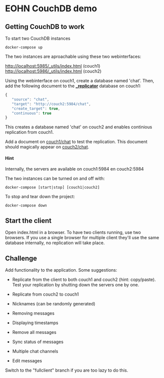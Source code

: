 # EOHN CouchDB demo

## Getting CouchDB to work

To start two CouchDB instances

    docker-compose up

The two instances are aproachable using these two webinterfaces:

[http://localhost:5985/_utils/index.html](http://localhost:5985/_utils/index.html) (couch1)  
[http://localhost:5986/_utils/index.html](http://localhost:5986/_utils/index.html) (couch2)

Using the webinterface on couch1, create a database named 'chat'. Then, add the following document to the [**_replicator**](http://localhost:5985/_utils/database.html?_replicator) database on couch1:

```javascript
{
   "source": "chat",
   "target": "http://couch2:5984/chat",
   "create_target": true,
   "continuous": true
}
```

This creates a database named 'chat' on couch2 and enables continious replication from couch1.

Add a document on [couch1/chat](http://localhost:5985/_utils/database.html?chat) to test the replication. This document should magically appear on [couch2/chat](http://localhost:5986/_utils/database.html?chat).

#### Hint

Internally, the servers are available on couch1:5984 en couch2:5984

The two instances can be turned on and off with:

    docker-compose [start|stop] [couch1|couch2]

To stop and tear down the project:

    docker-compose down

## Start the client

Open index.html in a browser. To have two clients running, use two browsers. If you use a single browser for multiple client they'll use the same database internally, no replication will take place. 

## Challenge

Add functionality to the application. Some suggestions:

- Replicate from the client to both couch1 and couch2 (hint: copy/paste). Test your replication by shutting down the servers one by one.

- Replicate from couch2 to couch1

- Nicknames (can be randomly generated)

- Removing messages

- Displaying timestamps

- Remove all messages

- Sync status of messages

- Multiple chat channels

- Edit messages

Switch to the "fullclient" branch if you are too lazy to do this.